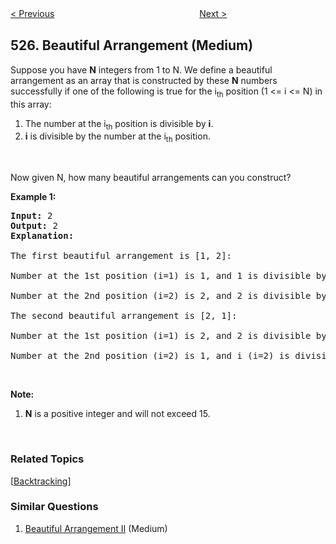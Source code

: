 <!--|This file generated by command(leetcode description); DO NOT EDIT.    |-->
<!--+----------------------------------------------------------------------+-->
<!--|@author    Openset <openset.wang@gmail.com>                           |-->
<!--|@link      https://github.com/openset                                 |-->
<!--|@home      https://github.com/openset/leetcode                        |-->
<!--+----------------------------------------------------------------------+-->

[< Previous](https://github.com/openset/leetcode/tree/master/problems/contiguous-array "Contiguous Array")
　　　　　　　　　　　　　　　　
[Next >](https://github.com/openset/leetcode/tree/master/problems/word-abbreviation "Word Abbreviation")

## 526. Beautiful Arrangement (Medium)

<p>Suppose you have <b>N</b> integers from 1 to N. We define a beautiful arrangement as an array that is constructed by these <b>N</b> numbers successfully if one of the following is true for the i<sub>th</sub> position (1 &lt;= i &lt;= N) in this array:</p>

<ol>
	<li>The number at the i<sub>th</sub> position is divisible by <b>i</b>.</li>
	<li><b>i</b> is divisible by the number at the i<sub>th</sub> position.</li>
</ol>

<p>&nbsp;</p>

<p>Now given N, how many beautiful arrangements can you construct?</p>

<p><b>Example 1:</b></p>

<pre>
<b>Input:</b> 2
<b>Output:</b> 2
<b>Explanation:</b> 

The first beautiful arrangement is [1, 2]:

Number at the 1st position (i=1) is 1, and 1 is divisible by i (i=1).

Number at the 2nd position (i=2) is 2, and 2 is divisible by i (i=2).

The second beautiful arrangement is [2, 1]:

Number at the 1st position (i=1) is 2, and 2 is divisible by i (i=1).

Number at the 2nd position (i=2) is 1, and i (i=2) is divisible by 1.
</pre>

<p>&nbsp;</p>

<p><b>Note:</b></p>

<ol>
	<li><b>N</b> is a positive integer and will not exceed 15.</li>
</ol>

<p>&nbsp;</p>

### Related Topics
  [[Backtracking](https://github.com/openset/leetcode/tree/master/tag/backtracking/README.md)]

### Similar Questions
  1. [Beautiful Arrangement II](https://github.com/openset/leetcode/tree/master/problems/beautiful-arrangement-ii) (Medium)
